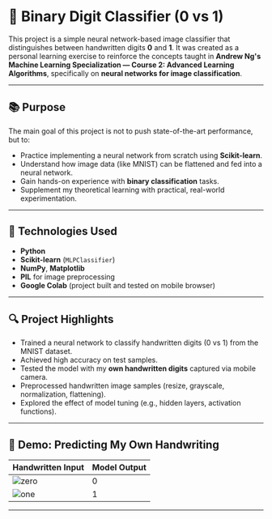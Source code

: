 # 🧠 Binary Digit Classifier (0 vs 1)

This project is a simple neural network-based image classifier that distinguishes between handwritten digits **0** and **1**. It was created as a personal learning exercise to reinforce the concepts taught in **Andrew Ng's Machine Learning Specialization — Course 2: Advanced Learning Algorithms**, specifically on **neural networks for image classification**.

---

## 📚 Purpose

The main goal of this project is not to push state-of-the-art performance, but to:

- Practice implementing a neural network from scratch using **Scikit-learn**.
- Understand how image data (like MNIST) can be flattened and fed into a neural network.
- Gain hands-on experience with **binary classification** tasks.
- Supplement my theoretical learning with practical, real-world experimentation.

---

## 🧰 Technologies Used

- **Python**
- **Scikit-learn** (`MLPClassifier`)
- **NumPy**, **Matplotlib**
- **PIL** for image preprocessing
- **Google Colab** (project built and tested on mobile browser)

---

## 🔍 Project Highlights

- Trained a neural network to classify handwritten digits (0 vs 1) from the MNIST dataset.
- Achieved high accuracy on test samples.
- Tested the model with my **own handwritten digits** captured via mobile camera.
- Preprocessed handwritten image samples (resize, grayscale, normalization, flattening).
- Explored the effect of model tuning (e.g., hidden layers, activation functions).

---

## 🧪 Demo: Predicting My Own Handwriting

| Handwritten Input | Model Output |
|-------------------|--------------|
| ![zero](images/zero_example.jpg) | 0 |
| ![one](images/one_example.jpg) | 1 |

---



